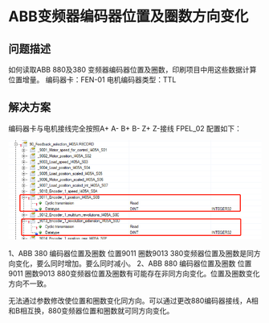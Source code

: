 # ABB变频器编码器位置及圈数方向变化

## 问题描述
如何读取ABB 880及380 变频器编码器位置及圈数，印刷项目中用这些数据计算位置增量。
编码器卡：FEN-01
电机编码器类型：TTL

## 解决方案
编码器卡与电机接线完全按照A+ A- B+ B- Z+ Z-接线
FPEL_02 配置如下：

![Img](./FILES/012ABB变频器编码器位置及圈数方向变化.md/img-20220617144112.png)

1、ABB  380 编码器位置及圈数  位置9011 圈数9013
     380变频器位置及圈数是同方向变化，要么同时增加。要么同时减小。
2、ABB  880 编码器位置及圈数  位置9011 圈数9013
     880变频器位置及圈数有可能存在非同方向变化。位置及圈数变化方向不一致。


无法通过参数修改使位置和圈数变化同方向。可以通过更改880编码器接线，A相和B相互换，880变频器位置和圈数就可同方向变化。
